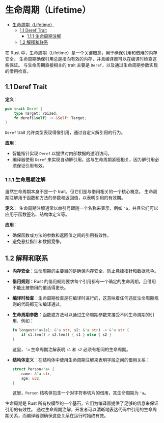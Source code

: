 ﻿# 生命周期（Lifetime）

<!-- TOC START -->
- [生命周期（Lifetime）](#生命周期lifetime)
  - [1.1 Deref Trait](#11-deref-trait)
    - [1.1.1 生命周期注解](#111-生命周期注解)
  - [1.2 解释和联系](#12-解释和联系)
<!-- TOC END -->

在 Rust 中，生命周期（Lifetime）是一个关键概念，用于确保引用和借用的内存安全。
生命周期确保引用总是指向有效的内存，并且编译器可以在编译时检查这些保证。
与生命周期直接相关的 trait 主要是 `Deref`，以及通过生命周期参数实现的借用检查。

## 1.1 Deref Trait

**定义**：

```rust
pub trait Deref {
    type Target: ?Sized;
    fn deref(&self) -> &Self::Target;
}

```

`Deref` trait 允许类型表现得像引用，通过自定义解引用的行为。

**应用**：

- 智能指针实现 `Deref` 以提供对内部数据的透明访问。
- 编译器使用 `Deref` 来实现自动解引用，这与生命周期紧密相关，因为解引用必须保证引用有效。

### 1.1.1 生命周期注解

虽然生命周期本身不是一个 trait，但它们是与借用相关的一个核心概念。
生命周期注解用于函数和方法的参数和返回值，以表明引用的有效期。

**定义**：
生命周期注解通常以单引号跟随一个名称来表示，例如 `'a`，并且它们可以应用于函数签名、结构体定义等。

**应用**：

- 确保函数或方法的参数和返回值之间的引用有效性。
- 避免悬挂指针和数据竞争。

## 1.2 解释和联系

- **内存安全**：生命周期的主要目的是确保内存安全，防止悬挂指针和数据竞争。
- **借用规则**：Rust 的借用规则要求每个引用都有一个确定的生命周期，且借用不能比被借用的值活得更长。
- **编译时检查**：生命周期检查是在编译时进行的，这意味着任何违反生命周期规则的代码都无法编译通过。
- **生命周期参数**：函数或方法可以通过生命周期参数来接受不同生命周期的引用，例如：

  ```rust
  fn longest<'a>(s1: &'a str, s2: &'a str) -> &'a str {
      if s1.len() > s2.len() { s1 } else { s2 }
  }
  ```

  这里，`'a` 生命周期注解表明 `s1` 和 `s2` 必须有相同的生命周期。

- **结构体定义**：在结构体中使用生命周期注解来表明字段之间的借用关系：

  ```rust
  struct Person<'a> {
      name: &'a str,
      age: u32,
  }
  ```

  这里，`Person` 结构体包含一个对字符串切片的借用，其生命周期为 `'a`。

生命周期是 Rust 所有权模型的一个基石，它们为编译器提供了足够的信息来保证引用的有效性。
通过生命周期注解，开发者可以清晰地表达代码中引用的生命周期关系，而编译器则确保这些关系在运行时始终有效。
